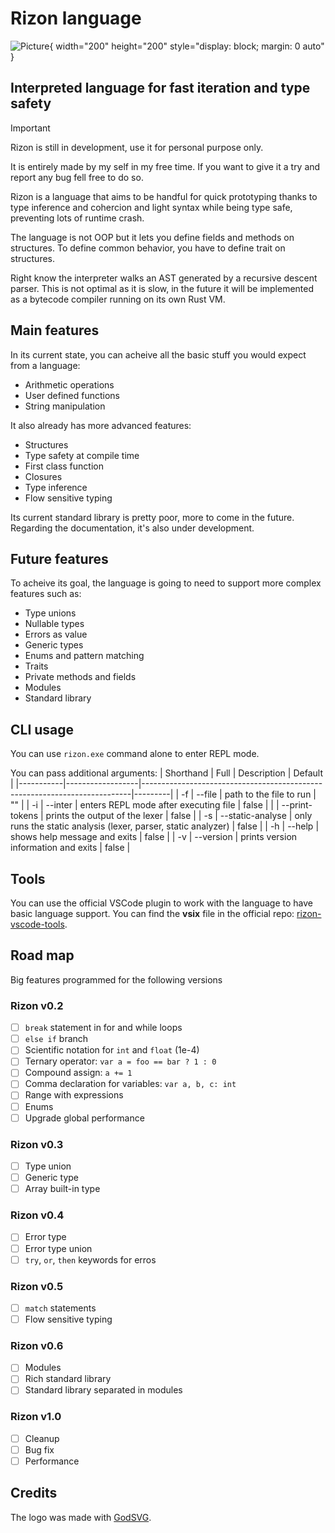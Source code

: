 # Rizon language

![Picture](icon.png){ width="200" height="200" style="display: block; margin: 0 auto" }

## Interpreted language for fast iteration and type safety

>[!IMPORTANT]
>Rizon is still in development, use it for personal purpose only.
>
>It is entirely made by my self in my free time. If you want to give it a try and report any bug fell free to do so.

Rizon is a language that aims to be handful for quick prototyping thanks to type inference and cohercion and light syntax while being type safe, preventing lots of runtime crash.

The language is not OOP but it lets you define fields and methods on structures. To define common behavior, you have to define trait on structures.

Right know the interpreter walks an AST generated by a recursive descent parser. This is not optimal as it is slow, in the future it will be implemented as a bytecode compiler running on its own Rust VM.

## Main features

In its current state, you can acheive all the basic stuff you would expect from a language:

- Arithmetic operations
- User defined functions
- String manipulation

It also already has more advanced features:

- Structures
- Type safety at compile time
- First class function
- Closures
- Type inference
- Flow sensitive typing

Its current standard library is pretty poor, more to come in the future. Regarding the documentation, it's also under development.

## Future features

To acheive its goal, the language is going to need to support more complex features such as:

- Type unions
- Nullable types
- Errors as value
- Generic types
- Enums and pattern matching
- Traits
- Private methods and fields
- Modules
- Standard library

## CLI usage

You can use ```rizon.exe``` command alone to enter REPL mode.

You can pass additional arguments:
| Shorthand | Full             | Description                                                               | Default |
|-----------|------------------|---------------------------------------------------------------------------|---------|
| -f        | --file           | path to the file to run                                                   | ""      |
| -i        | --inter          | enters REPL mode after executing file                                     | false   |
|           | --print-tokens   | prints the output of the lexer                                            | false   |
| -s        | --static-analyse | only runs the static analysis (lexer, parser, static analyzer)            | false   |
| -h        | --help           | shows help message and exits                                              | false   |
| -v        | --version        | prints version information and exits                                      | false   |

## Tools

You can use the official VSCode plugin to work with the language to have basic language support. You can find the **vsix** file in the official repo: [rizon-vscode-tools](https://github.com/MartinVacheron/rizon-vscode-tools).

## Road map

Big features programmed for the following versions

### Rizon v0.2

- [ ] ```break``` statement in for and while loops
- [ ] ```else if``` branch
- [ ] Scientific notation for ```int``` and ```float``` (1e-4)
- [ ] Ternary operator: ```var a = foo == bar ? 1 : 0```
- [ ] Compound assign: ```a += 1```
- [ ] Comma declaration for variables: ```var a, b, c: int```
- [ ] Range with expressions
- [ ] Enums
- [ ] Upgrade global performance

### Rizon v0.3

- [ ] Type union
- [ ] Generic type
- [ ] Array built-in type

### Rizon v0.4

- [ ] Error type
- [ ] Error type union
- [ ] ```try```, ```or```, ```then``` keywords for erros

### Rizon v0.5

- [ ] ```match``` statements
- [ ] Flow sensitive typing

### Rizon v0.6

- [ ] Modules
- [ ] Rich standard library
- [ ] Standard library separated in modules

### Rizon v1.0

- [ ] Cleanup
- [ ] Bug fix
- [ ] Performance

## Credits

The logo was made with [GodSVG](https://github.com/MewPurPur/GodSVG).
